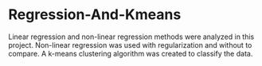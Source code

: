 # Regression-And-Kmeans
Linear regression and non-linear regression methods were analyzed in this project. Non-linear regression was used with regularization and without to compare.
A k-means clustering algorithm was created to classify the data.